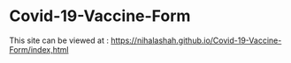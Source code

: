 # Covid-19-Vaccine-Form
This site can be viewed at : https://nihalashah.github.io/Covid-19-Vaccine-Form/index,html
